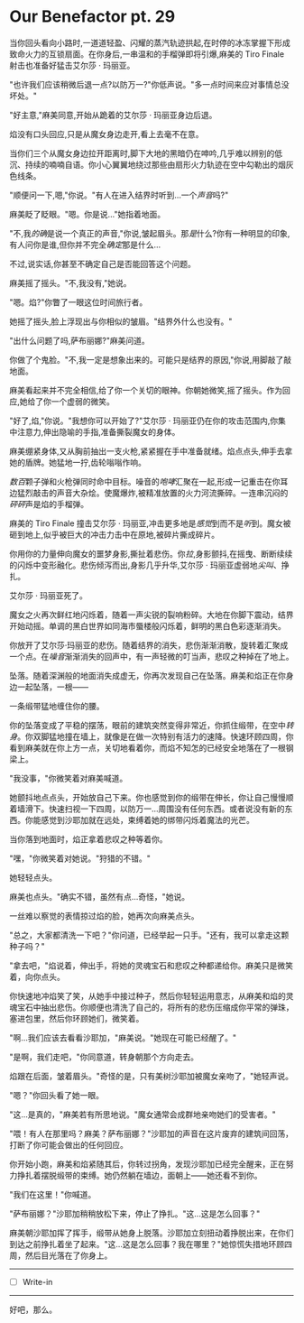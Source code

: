 # Our Benefactor pt. 29

当你回头看向小路时,一道道轻盈、闪耀的蒸汽轨迹拱起,在时停的冰冻掌握下形成致命火力的互锁扇面。在你身后,一串温和的手榴弹即将引爆,麻美的 Tiro Finale 射击也准备好猛击艾尔莎 · 玛丽亚。

"也许我们应该稍微后退一点?以防万一?"你低声说。"多一点时间来应对事情总没坏处。"

"好主意,"麻美同意,开始从跪着的艾尔莎 · 玛丽亚身边后退。

焰没有口头回应,只是从魔女身边走开,看上去毫不在意。

当你们三个从魔女身边拉开距离时,脚下大地的黑暗仍在呻吟,几乎难以辨别的低沉、持续的喃喃自语。你小心翼翼地绕过那些由扇形火力轨迹在空中勾勒出的烟灰色线条。

"顺便问一下,嗯,"你说。"有人在进入结界时听到...一个*声音*吗?"

麻美眨了眨眼。"嗯。你是说..."她指着地面。

"不,我*的确*是说一个真正的声音,"你说,皱起眉头。那*是*什么?你有一种明显的印象,有人问你是谁,但你并不完全*确定*那是什么...

不过,说实话,你甚至不确定自己是否能回答这个问题。

麻美摇了摇头。"不,我没有,"她说。

"嗯。焰?"你瞥了一眼这位时间旅行者。

她摇了摇头,脸上浮现出与你相似的皱眉。"结界外什么也没有。"

"出什么问题了吗,萨布丽娜?"麻美问道。

你做了个鬼脸。"不,我一定是想象出来的。可能只是结界的原因,"你说,用脚敲了敲地面。

麻美看起来并不完全相信,给了你一个关切的眼神。你朝她微笑,摇了摇头。作为回应,她给了你一个虚弱的微笑。

"好了,焰,"你说。"我想你可以开始了?"艾尔莎 · 玛丽亚仍在你的攻击范围内,你集中注意力,伸出隐喻的手指,准备撕裂魔女的身体。

麻美绷紧身体,又从胸前抽出一支火枪,紧紧握在手中准备就绪。焰点点头,伸手去拿她的盾牌。她猛地一拧,齿轮嗡嗡作响。

*数百*颗子弹和火枪弹同时命中目标。噪音的*咆哮*汇聚在一起,形成一记重击在你耳边猛烈敲击的声音大杂烩。使魔爆炸,被精准放置的火力河流撕碎。一连串沉闷的*砰砰*声是焰的手榴弹。

麻美的 Tiro Finale 撞击艾尔莎 · 玛丽亚,冲击更多地是*感觉*到而不是*听*到。魔女被砸到地上,似乎被巨大的冲击力击中在原地,被碎片撕成碎片。

你用你的力量伸向魔女的噩梦身影,撕扯着悲伤。你*拉*,身影颤抖,在摇曳、断断续续的闪烁中变形融化。悲伤倾泻而出,身影几乎升华,艾尔莎 · 玛丽亚虚弱地*尖叫*、挣扎。

艾尔莎 · 玛丽亚死了。

魔女之火再次鲜红地闪烁着，随着一声尖锐的裂响粉碎。大地在你脚下震动，结界开始动摇。单调的黑白世界如同海市蜃楼般闪烁着，鲜明的黑白色彩逐渐消失。

你放开了艾尔莎·玛丽亚的悲伤。随着结界的消失，悲伤渐渐消散，旋转着汇聚成一个点。在*噪音*渐渐消失的回声中，有一声轻微的叮当声，悲叹之种掉在了地上。

坠落。随着深渊般的地面消失成虚无，你再次发现自己在坠落。麻美和焰正在你身边一起坠落，一根——

一条缎带猛地缠住你的腰。

你的坠落变成了平稳的摆荡，眼前的建筑突然变得非常近，你抓住缎带，在空中*转身*。你双脚猛地撞在墙上，就像是在做一次特别有活力的速降。快速环顾四周，你看到麻美就在你上方一点，关切地看着你，而焰不知怎的已经安全地落在了一根钢梁上。

"我没事，"你微笑着对麻美喊道。

她颤抖地点点头，开始放自己下来。你也感觉到你的缎带在伸长，你让自己慢慢顺着墙滑下。快速扫视一下四周，以防万一...周围没有任何东西。或者说没有新的东西。你能感觉到沙耶加就在远处，束缚着她的绑带闪烁着魔法的光芒。

当你落到地面时，焰正拿着悲叹之种等着你。

"嘿，"你微笑着对她说。"狩猎的不错。"

她轻轻点头。

麻美也点头。"确实不错，虽然有点...奇怪，"她说。

一丝难以察觉的表情掠过焰的脸，她再次向麻美点头。

"总之，大家都清洗一下吧？"你问道，已经举起一只手。"还有，我可以拿走这颗种子吗？"

"拿去吧，"焰说着，伸出手，将她的灵魂宝石和悲叹之种都递给你。麻美只是微笑着，向你点头。

你快速地冲焰笑了笑，从她手中接过种子，然后你轻轻运用意志，从麻美和焰的灵魂宝石中抽出悲伤。你顺便也清洗了自己的，将所有的悲伤压缩成你平常的弹珠，塞进包里，然后你环顾她们，微笑着。

"啊...我们应该去看看沙耶加，"麻美说。"她现在可能已经醒了。"

"是啊，我们走吧，"你同意道，转身朝那个方向走去。

焰跟在后面，皱着眉头。"奇怪的是，只有美树沙耶加被魔女亲吻了，"她轻声说。

"嗯？"你回头看了她一眼。

"这...是真的，"麻美若有所思地说。"魔女通常会成群地亲吻她们的受害者。"

"喂！有人在那里吗？麻美？萨布丽娜？"沙耶加的声音在这片废弃的建筑间回荡，打断了你可能会做出的任何回应。

你开始小跑，麻美和焰紧随其后，你转过拐角，发现沙耶加已经完全醒来，正在努力挣扎着摆脱缎带的束缚。她仍然躺在墙边，面朝上——她还看不到你。

"我们在这里！"你喊道。

"萨布丽娜？"沙耶加稍稍放松下来，停止了挣扎。"这...这是怎么回事？"

麻美朝沙耶加挥了挥手，缎带从她身上脱落。沙耶加立刻扭动着挣脱出来，在你们到达之前挣扎着坐了起来。"这...这是怎么回事？我在哪里？"她惊慌失措地环顾四周，然后目光落在了你身上。

---

- [ ] Write-in

---

好吧，那么。
